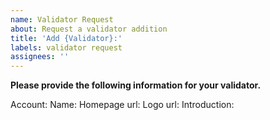 ```yaml
---
name: Validator Request
about: Request a validator addition
title: 'Add {Validator}:'
labels: validator request
assignees: ''
---
```


**Please provide the following information for your validator.**

Account: 
Name: 
Homepage url: 
Logo url: 
Introduction: 
